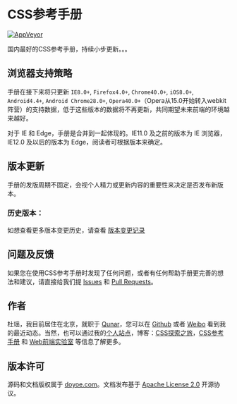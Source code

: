 # CSS参考手册

[![AppVeyor](https://img.shields.io/appveyor/ci/doyoe/css-handbook.svg)](https://ci.appveyor.com/project/doyoe/css-handbook)

国内最好的CSS参考手册，持续小步更新。。。

## 浏览器支持策略

手册在接下来将只更新 `IE8.0+`, `Firefox4.0+`, `Chrome40.0+`, `iOS8.0+`, `Android4.4+`, `Android Chrome28.0+`, `Opera40.0+`（Opera从15.0开始转入webkit阵营）的支持数据，低于这些版本的数据将不再更新，共同期望未来前端的环境越来越好。

对于 IE 和 Edge，手册是合并到一起体现的。IE11.0 及之前的版本为 IE 浏览器，IE12.0 及以后的版本为 Edge，阅读者可根据版本来确定。

## 版本更新

手册的发版周期不固定，会视个人精力或更新内容的重要性来决定是否发布新版本。

### 历史版本：

如想查看更多版本变更历史，请查看 [版本变更记录](http://css.doyoe.com/introduction/change-list.htm)


## 问题及反馈

如果您在使用CSS参考手册时发现了任何问题，或者有任何帮助手册更完善的想法和建议，请直接给我们提 [Issues](https://github.com/doyoe/css-handbook/issues/new) 和 [Pull Requests](https://github.com/doyoe/css-handbook/pulls)。


## 作者

杜瑶，我目前居住在北京，就职于 [Qunar](http://www.qunar.com)，您可以在 [Github](https://github.com/doyoe) 或者 [Weibo](http://weibo.com/doyoe) 看到我的最近动态。当然，也可以通过我的[个人站点](http://www.doyoe.com)，博客：[CSS探索之旅](http://blog.doyoe.com)，[CSS参考手册](http://css.doyoe.com) 和 [Web前端实验室](http://demo.doyoe.com) 等信息了解更多。


## 版本许可

源码和文档版权属于 [doyoe.com](http://www.doyoe.com)。文档发布基于 [Apache License 2.0](http://www.apache.org/licenses/LICENSE-2.0) 开源协议。